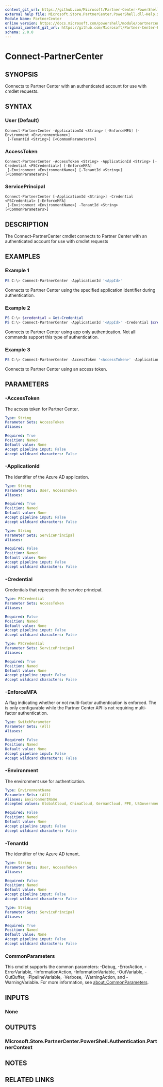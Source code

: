 ```yaml
---
content_git_url: https://github.com/Microsoft/Partner-Center-PowerShell/blob/master/docs/help/Connect-PartnerCenter.md
external help file: Microsoft.Store.PartnerCenter.PowerShell.dll-Help.xml
Module Name: PartnerCenter
online version: https://docs.microsoft.com/powershell/module/partnercenter/Connect-PartnerCenter
original_content_git_url: https://github.com/Microsoft/Partner-Center-PowerShell/blob/master/docs/help/Connect-PartnerCenter.md
schema: 2.0.0
---
```


# Connect-PartnerCenter

## SYNOPSIS
Connects to Partner Center with an authenticated account for use with cmdlet requests.

## SYNTAX

### User (Default)
```
Connect-PartnerCenter -ApplicationId <String> [-EnforceMFA] [-Environment <EnvironmentName>]
 [-TenantId <String>] [<CommonParameters>]
```

### AccessToken
```
Connect-PartnerCenter -AccessToken <String> -ApplicationId <String> [-Credential <PSCredential>] [-EnforceMFA]
 [-Environment <EnvironmentName>] [-TenantId <String>] [<CommonParameters>]
```

### ServicePrincipal
```
Connect-PartnerCenter [-ApplicationId <String>] -Credential <PSCredential> [-EnforceMFA]
 [-Environment <EnvironmentName>] -TenantId <String> [<CommonParameters>]
```

## DESCRIPTION
The Connect-PartnerCenter cmdlet connects to Partner Center with an authenticated account for use with cmdlet requests

## EXAMPLES

### Example 1
```powershell
PS C:\> Connect-PartnerCenter -ApplicationId '<AppId>'
```

Connects to Partner Center using the specified application identifier during authentication.

### Example 2
```powershell
PS C:\> $credential = Get-Credential
PS C:\> Connect-PartnerCenter -ApplicationId '<AppId>' -Credential $credential -TenantId '<TenantId>'
```

Connects to Partner Center using app only authentication. Not all commands support this type of authentication.

### Example 3
```powershell
PS C:\> Connect-PartnerCenter -AccessToken '<AccessToken>' -ApplicationId '<AppId>' -TenantId '<TenantId>'
```

Connects to Partner Center using an access token.

## PARAMETERS

### -AccessToken
The access token for Partner Center.

```yaml
Type: String
Parameter Sets: AccessToken
Aliases:

Required: True
Position: Named
Default value: None
Accept pipeline input: False
Accept wildcard characters: False
```

### -ApplicationId
The identifier of the Azure AD application.

```yaml
Type: String
Parameter Sets: User, AccessToken
Aliases:

Required: True
Position: Named
Default value: None
Accept pipeline input: False
Accept wildcard characters: False
```

```yaml
Type: String
Parameter Sets: ServicePrincipal
Aliases:

Required: False
Position: Named
Default value: None
Accept pipeline input: False
Accept wildcard characters: False
```

### -Credential
Credentials that represents the service principal.

```yaml
Type: PSCredential
Parameter Sets: AccessToken
Aliases:

Required: False
Position: Named
Default value: None
Accept pipeline input: False
Accept wildcard characters: False
```

```yaml
Type: PSCredential
Parameter Sets: ServicePrincipal
Aliases:

Required: True
Position: Named
Default value: None
Accept pipeline input: False
Accept wildcard characters: False
```

### -EnforceMFA
A flag indicating whether or not multi-factor authentication is enforced. The is only configurable while the Partner Center API is not requiring multi-factor authentication.

```yaml
Type: SwitchParameter
Parameter Sets: (All)
Aliases:

Required: False
Position: Named
Default value: None
Accept pipeline input: False
Accept wildcard characters: False
```

### -Environment
The environment use for authentication.

```yaml
Type: EnvironmentName
Parameter Sets: (All)
Aliases: EnvironmentName
Accepted values: GlobalCloud, ChinaCloud, GermanCloud, PPE, USGovernment

Required: False
Position: Named
Default value: None
Accept pipeline input: False
Accept wildcard characters: False
```

### -TenantId
The identifier of the Azure AD tenant.

```yaml
Type: String
Parameter Sets: User, AccessToken
Aliases:

Required: False
Position: Named
Default value: None
Accept pipeline input: False
Accept wildcard characters: False
```

```yaml
Type: String
Parameter Sets: ServicePrincipal
Aliases:

Required: True
Position: Named
Default value: None
Accept pipeline input: False
Accept wildcard characters: False
```

### CommonParameters
This cmdlet supports the common parameters: -Debug, -ErrorAction, -ErrorVariable, -InformationAction, -InformationVariable, -OutVariable, -OutBuffer, -PipelineVariable, -Verbose, -WarningAction, and -WarningVariable. For more information, see [about_CommonParameters](http://go.microsoft.com/fwlink/?LinkID=113216).

## INPUTS

### None

## OUTPUTS

### Microsoft.Store.PartnerCenter.PowerShell.Authentication.PartnerContext

## NOTES

## RELATED LINKS
